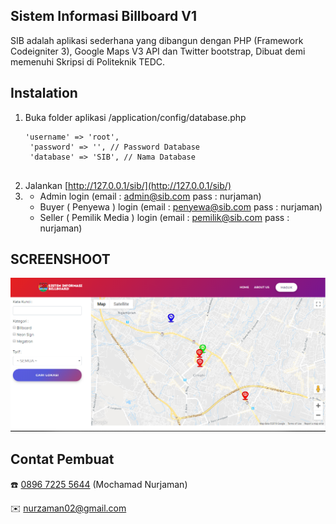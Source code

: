 ## Sistem Informasi Billboard V1
 
SIB adalah aplikasi sederhana yang dibangun dengan PHP (Framework Codeigniter 3), Google Maps V3 API dan Twitter bootstrap, Dibuat demi memenuhi Skripsi di Politeknik TEDC.

## Instalation
1. Buka folder aplikasi /application/config/database.php 
    <pre><code>'username' =&gt; 'root',
    'password' =&gt; '', // Password Database
    'database' =&gt; 'SIB', // Nama Database
    </code></pre>
2. Jalankan [http://127.0.0.1/sib/](http://127.0.0.1/sib/)
3. - Admin login (email : admin@sib.com pass : nurjaman)
   - Buyer ( Penyewa ) login (email : penyewa@sib.com pass : nurjaman)
   - Seller ( Pemilik Media ) login (email : pemilik@sib.com pass : nurjaman)

## SCREENSHOOT
![alt text](https://github.com/Nurjaman/sib/blob/master/public/SIB.png "Screenshoot Aplikasi SIB Sistem Informasi Billboard")


## Contat Pembuat
:phone:  [0896 7225 5644](https://api.whatsapp.com/send?phone=6289672255644&text=) (Mochamad Nurjaman)

:envelope: nurzaman02@gmail.com
